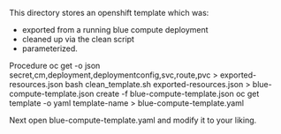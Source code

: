 This directory stores an openshift template which was:
- exported from a running blue compute deployment 
- cleaned up via the clean script
- parameterized.

Procedure
    oc get -o json secret,cm,deployment,deploymentconfig,svc,route,pvc  > exported-resources.json
    bash clean_template.sh exported-resources.json > blue-compute-template.json
    create -f blue-compute-template.json 
    oc get template -o yaml template-name > blue-compute-template.yaml

Next open blue-compute-template.yaml and modify it to your liking.